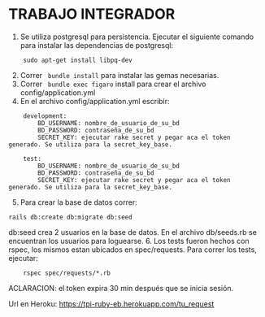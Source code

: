 # TRABAJO INTEGRADOR 

1. Se utiliza postgresql para persistencia. Ejecutar el siguiente comando para instalar las dependencias de postgresql:
```
	sudo apt-get install libpq-dev
```
2. Correr ``` bundle install``` para instalar las gemas necesarias.
3. Correr ``` bundle exec figaro``` install para crear el archivo config/application.yml
4. En el archivo config/application.yml escribir:
```
	development:
	    BD_USERNAME: nombre_de_usuario_de_su_bd
	    BD_PASSWORD: contraseña_de_su_bd
	    SECRET_KEY: ejecutar rake secret y pegar aca el token generado. Se utiliza para la secret_key_base.

	test:
		BD_USERNAME: nombre_de_usuario_de_su_bd
	    BD_PASSWORD: contraseña_de_su_bd
	    SECRET_KEY: ejecutar rake secret y pegar aca el token generado. Se utiliza para la secret_key_base.
```
5. Para crear la base de datos correr:
```
rails db:create db:migrate db:seed
```
db:seed crea 2 usuarios en la base de datos. En el archivo db/seeds.rb se encuentran los usuarios para loguearse.
6. Los tests fueron hechos con rspec, los mismos estan ubicados en spec/requests. Para correr los tests, ejecutar:
```
	rspec spec/requests/*.rb
```
ACLARACION: el token expira 30 min después que se inicia sesión.

Url en Heroku: https://tpi-ruby-eb.herokuapp.com/tu_request